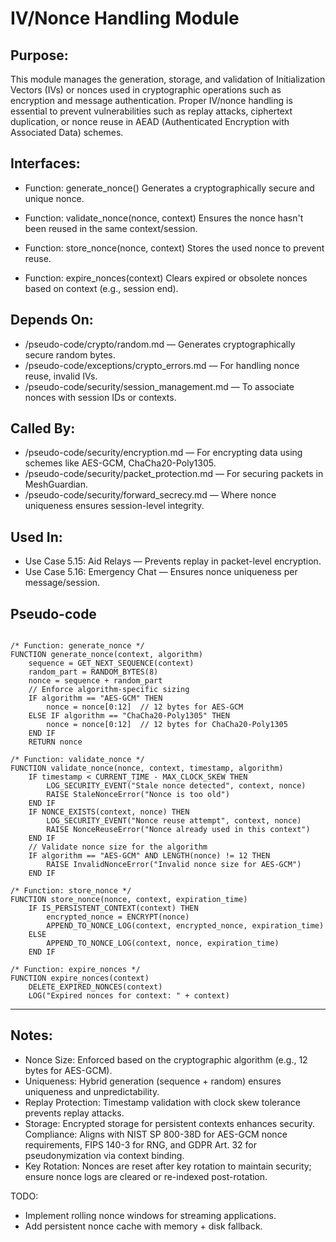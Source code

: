 # IV/Nonce Handling Module

## Purpose:
This module manages the generation, storage, and validation of Initialization Vectors (IVs) or nonces used in cryptographic operations such as encryption and message authentication. 
Proper IV/nonce handling is essential to prevent vulnerabilities such as replay attacks, ciphertext duplication, or nonce reuse in AEAD (Authenticated Encryption with Associated Data) schemes.

## Interfaces:
- Function: generate_nonce()
  Generates a cryptographically secure and unique nonce.

- Function: validate_nonce(nonce, context)
  Ensures the nonce hasn't been reused in the same context/session.

- Function: store_nonce(nonce, context)
  Stores the used nonce to prevent reuse.

- Function: expire_nonces(context)
  Clears expired or obsolete nonces based on context (e.g., session end).

## Depends On:
- /pseudo-code/crypto/random.md — Generates cryptographically secure random bytes.
- /pseudo-code/exceptions/crypto_errors.md — For handling nonce reuse, invalid IVs.
- /pseudo-code/security/session_management.md — To associate nonces with session IDs or contexts.

## Called By:
- /pseudo-code/security/encryption.md — For encrypting data using schemes like AES-GCM, ChaCha20-Poly1305.
- /pseudo-code/security/packet_protection.md — For securing packets in MeshGuardian.
- /pseudo-code/security/forward_secrecy.md — Where nonce uniqueness ensures session-level integrity.

## Used In:
- Use Case 5.15: Aid Relays — Prevents replay in packet-level encryption.
- Use Case 5.16: Emergency Chat — Ensures nonce uniqueness per message/session.


## Pseudo-code
```pseudocode

/* Function: generate_nonce */
FUNCTION generate_nonce(context, algorithm)
    sequence = GET_NEXT_SEQUENCE(context)
    random_part = RANDOM_BYTES(8)
    nonce = sequence + random_part
    // Enforce algorithm-specific sizing
    IF algorithm == "AES-GCM" THEN
        nonce = nonce[0:12]  // 12 bytes for AES-GCM
    ELSE IF algorithm == "ChaCha20-Poly1305" THEN
        nonce = nonce[0:12]  // 12 bytes for ChaCha20-Poly1305
    END IF
    RETURN nonce

/* Function: validate_nonce */
FUNCTION validate_nonce(nonce, context, timestamp, algorithm)
    IF timestamp < CURRENT_TIME - MAX_CLOCK_SKEW THEN
        LOG_SECURITY_EVENT("Stale nonce detected", context, nonce)
        RAISE StaleNonceError("Nonce is too old")
    END IF
    IF NONCE_EXISTS(context, nonce) THEN
        LOG_SECURITY_EVENT("Nonce reuse attempt", context, nonce)
        RAISE NonceReuseError("Nonce already used in this context")
    END IF
    // Validate nonce size for the algorithm
    IF algorithm == "AES-GCM" AND LENGTH(nonce) != 12 THEN
        RAISE InvalidNonceError("Invalid nonce size for AES-GCM")
    END IF

/* Function: store_nonce */
FUNCTION store_nonce(nonce, context, expiration_time)
    IF IS_PERSISTENT_CONTEXT(context) THEN
        encrypted_nonce = ENCRYPT(nonce)
        APPEND_TO_NONCE_LOG(context, encrypted_nonce, expiration_time)
    ELSE
        APPEND_TO_NONCE_LOG(context, nonce, expiration_time)
    END IF

/* Function: expire_nonces */
FUNCTION expire_nonces(context)
    DELETE_EXPIRED_NONCES(context)
    LOG("Expired nonces for context: " + context)
```

---

## Notes:
- Nonce Size: Enforced based on the cryptographic algorithm (e.g., 12 bytes for AES-GCM).
- Uniqueness: Hybrid generation (sequence + random) ensures uniqueness and unpredictability.
- Replay Protection: Timestamp validation with clock skew tolerance prevents replay attacks.
- Storage: Encrypted storage for persistent contexts enhances security.
Compliance: Aligns with NIST SP 800-38D for AES-GCM nonce requirements, FIPS 140-3 for RNG, and GDPR Art. 32 for pseudonymization via context binding.
- Key Rotation: Nonces are reset after key rotation to maintain security; ensure nonce logs are cleared or re-indexed post-rotation.

TODO:
- Implement rolling nonce windows for streaming applications.
- Add persistent nonce cache with memory + disk fallback.

